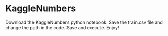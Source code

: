 # KaggleNumbers

Download the KaggleNumbers python notebook.
Save the train.csv file and change the path in the code.
Save and execute.
Enjoy!
